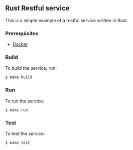## Rust Restful service

This is a simple example of a restful service written in Rust.

### Prerequisites

- [Docker](https://www.docker.com/products/docker-desktop/)

### Build

To build the service, run:

    $ make build

### Run

To run the service:

    $ make run

### Test

To test the service:

    $ make test
